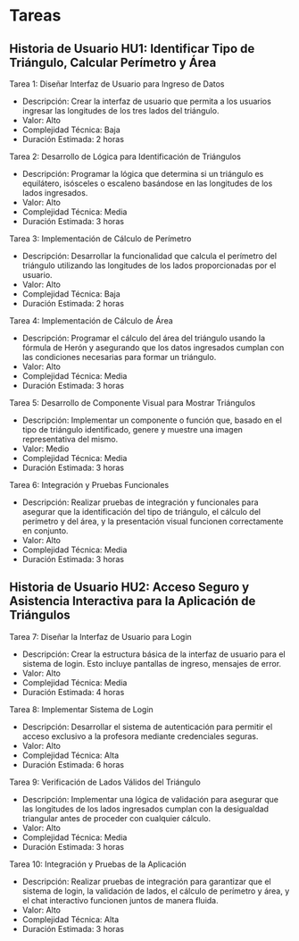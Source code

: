 # Tareas

## Historia de Usuario HU1: Identificar Tipo de Triángulo, Calcular Perímetro y Área

Tarea 1: Diseñar Interfaz de Usuario para Ingreso de Datos

* Descripción: Crear la interfaz de usuario que permita a los usuarios ingresar las longitudes de los tres lados del triángulo.
* Valor: Alto
* Complejidad Técnica: Baja
* Duración Estimada: 2 horas

Tarea 2: Desarrollo de Lógica para Identificación de Triángulos

* Descripción: Programar la lógica que determina si un triángulo es equilátero, isósceles o escaleno basándose en las longitudes de los lados ingresados.
* Valor: Alto
* Complejidad Técnica: Media
* Duración Estimada: 3 horas

Tarea 3: Implementación de Cálculo de Perímetro

* Descripción: Desarrollar la funcionalidad que calcula el perímetro del triángulo utilizando las longitudes de los lados proporcionadas por el usuario.
* Valor: Alto
* Complejidad Técnica: Baja
* Duración Estimada: 2 horas

Tarea 4: Implementación de Cálculo de Área

* Descripción: Programar el cálculo del área del triángulo usando la fórmula de Herón y asegurando que los datos ingresados cumplan con las condiciones necesarias para formar un triángulo.
* Valor: Alto
* Complejidad Técnica: Media
* Duración Estimada: 3 horas

Tarea 5: Desarrollo de Componente Visual para Mostrar Triángulos

* Descripción: Implementar un componente o función que, basado en el tipo de triángulo identificado, genere y muestre una imagen representativa del mismo.
* Valor: Medio
* Complejidad Técnica: Media
* Duración Estimada: 3 horas
  
Tarea 6: Integración y Pruebas Funcionales

* Descripción: Realizar pruebas de integración y funcionales para asegurar que la identificación del tipo de triángulo, el cálculo del perímetro y del área, y la presentación visual funcionen correctamente en conjunto.
* Valor: Alto
* Complejidad Técnica: Media
* Duración Estimada: 3 horas

## Historia de Usuario HU2: Acceso Seguro y Asistencia Interactiva para la Aplicación de Triángulos

Tarea 7: Diseñar la Interfaz de Usuario para Login 

* Descripción: Crear la estructura básica de la interfaz de usuario para el sistema de login. Esto incluye pantallas de ingreso, mensajes de error.
* Valor: Alto
* Complejidad Técnica: Media
* Duración Estimada: 4 horas

Tarea 8: Implementar Sistema de Login

* Descripción: Desarrollar el sistema de autenticación para permitir el acceso exclusivo a la profesora mediante credenciales seguras.
* Valor: Alto
* Complejidad Técnica: Alta
* Duración Estimada: 6 horas

Tarea 9: Verificación de Lados Válidos del Triángulo

* Descripción: Implementar una lógica de validación para asegurar que las longitudes de los lados ingresados cumplan con la desigualdad triangular antes de proceder con cualquier cálculo.
* Valor: Alto
* Complejidad Técnica: Media
* Duración Estimada: 3 horas

Tarea 10: Integración y Pruebas de la Aplicación

* Descripción: Realizar pruebas de integración para garantizar que el sistema de login, la validación de lados, el cálculo de perímetro y área, y el chat interactivo funcionen juntos de manera fluida.
* Valor: Alto
* Complejidad Técnica: Alta
* Duración Estimada: 3 horas